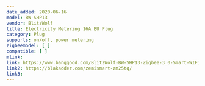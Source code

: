 ```yaml
---
date_added: 2020-06-16
model: BW-SHP13
vendor: BlitzWolf
title: Electricity Metering 16A EU Plug 
category: Plug
supports: on/off, power metering
zigbeemodel: [ ]
compatible: [ ]
mlink: 
link: https://www.banggood.com/BlitzWolf-BW-SHP13-Zigbee-3_0-Smart-WIFI-Socket-16A-EU-Plug-Electricity-Metering-APP-Remote-Controller-Timer-Work-with-Amazon-Alexa-Google-Home-p-1679992.html
link2: https://blakadder.com/zemismart-zm25tq/
link3: 
---
```

